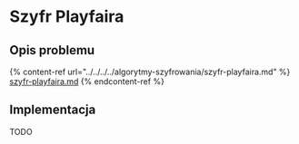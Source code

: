 # Szyfr Playfaira

## Opis problemu

{% content-ref url="../../../../algorytmy-szyfrowania/szyfr-playfaira.md" %}
[szyfr-playfaira.md](../../../../algorytmy-szyfrowania/szyfr-playfaira.md)
{% endcontent-ref %}

## Implementacja

TODO
